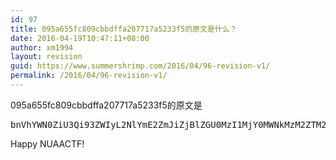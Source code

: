 ```yaml
---
id: 97
title: 095a655fc809cbbdffa207717a5233f5的原文是什么？
date: 2016-04-19T10:47:11+08:00
author: xm1994
layout: revision
guid: https://www.summershrimp.com/2016/04/96-revision-v1/
permalink: /2016/04/96-revision-v1/
---
```

095a655fc809cbbdffa207717a5233f5的原文是

<pre class="lang:default decode:true ">bnVhYWN0ZiU3Qi93ZWIyL2NlYmE2ZmJiZjBlZGU0MzI1MjY0MWNkMzM2ZTM2YTAzJTdE</pre>

Happy NUAACTF!